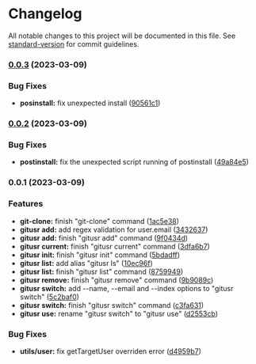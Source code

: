 # Changelog

All notable changes to this project will be documented in this file. See [standard-version](https://github.com/conventional-changelog/standard-version) for commit guidelines.

### [0.0.3](https://github.com/northwang-lucky/gitusr/compare/v0.0.2...v0.0.3) (2023-03-09)

### Bug Fixes

- **posinstall:** fix unexpected install ([90561c1](https://github.com/northwang-lucky/gitusr/commit/90561c15675b9f664bdbf9f62f35c30077841bac))

### [0.0.2](https://github.com/northwang-lucky/gitusr/compare/v0.0.1...v0.0.2) (2023-03-09)

### Bug Fixes

- **postinstall:** fix the unexpected script running of postinstall ([49a84e5](https://github.com/northwang-lucky/gitusr/commit/49a84e54bcab8abef72c28bfdaf604a270716859))

### 0.0.1 (2023-03-09)

### Features

- **git-clone:** finish "git-clone" command ([1ac5e38](https://github.com/northwang-lucky/gitusr/commit/1ac5e38a2a8044c74b2e3741b71370734e337bce))
- **gitusr add:** add regex validation for user.email ([3432637](https://github.com/northwang-lucky/gitusr/commit/3432637b46662cbe4b0c50fe7131fe39ac04ab91))
- **gitusr add:** finish "gitusr add" command ([9f0434d](https://github.com/northwang-lucky/gitusr/commit/9f0434de7b440b58f94c821267d287cb38c8079e))
- **gitusr current:** finish "gitusr current" command ([3dfa6b7](https://github.com/northwang-lucky/gitusr/commit/3dfa6b77b5918f3e05586f092da3a53e92b2bb79))
- **gitusr init:** finish "gitusr init" command ([5bdadff](https://github.com/northwang-lucky/gitusr/commit/5bdadff8e2c0aa4b8fff5a1334ef90e4d1ca65f4))
- **gitusr list:** add alias "gitusr ls" ([10ec96f](https://github.com/northwang-lucky/gitusr/commit/10ec96f6126ace335955e9ab416bddf05442916b))
- **gitusr list:** finish "gitusr list" command ([8759949](https://github.com/northwang-lucky/gitusr/commit/875994983d873fce5764d34879b2589435161a57))
- **gitusr remove:** finish "gitusr remove" command ([9b9089c](https://github.com/northwang-lucky/gitusr/commit/9b9089c2cfcbf0c56536f134ea9b4e1b03fac722))
- **gitusr switch:** add --name, --email and --index options to "gitusr switch" ([5c2baf0](https://github.com/northwang-lucky/gitusr/commit/5c2baf03fd0f7c6f9f081ab4af2483b326b53568))
- **gitusr switch:** finish "gitusr switch" command ([c3fa631](https://github.com/northwang-lucky/gitusr/commit/c3fa63154a8dd02082fdf39c0fe01588d3852e9e))
- **gitusr use:** rename "gitusr switch" to "gitusr use" ([d2553cb](https://github.com/northwang-lucky/gitusr/commit/d2553cb3ffed697807010846dde3d4996b544495))

### Bug Fixes

- **utils/user:** fix getTargetUser overriden error ([d4959b7](https://github.com/northwang-lucky/gitusr/commit/d4959b7ef4fb34ec936989a0ba690ed38f59553b))
